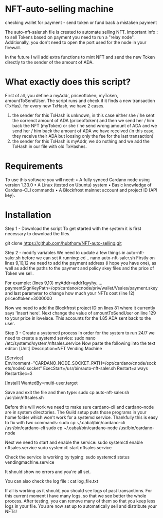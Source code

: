 # NFT-auto-selling machine
checking wallet for payment - send token or fund back a mistaken payment

The auto-nft-saler.sh file is created to automate selling NFT.
Important Info : to sell Tokens based on payment you need to run a "relay node". Additionally, you don't need to open the port used for the node in your firewall.

In the future I will add extra functions to mint NFT and send the new Token directly to the sender of the amount of ADA.

# What exactly does this script?
First of all, you define a myAddr, priceoftoken, myToken, amountToSendUser.
The script runs and check if it finds a new transaction (TxHas). 
for every new TxHash, we have 2 cases. 
1. the sender for this TxHash is unknown, in this case either she / he sent the correnct amount of ADA (priceoftoken) and then we send her / him back the NFT (myToken) or she / he send wrong amount of ADA and we send her / him back the amount of ADA we have received (in this case, they receive their ADA but loosing only the fee for the last transaction)
2. the sender for this TxHash is myAddr, we do nothing and we add the TxHash in our file with old TxHashes.

# Requirements
To use this software you will need:
•	A fully synced Cardano node using version 1.33.0
•	A Linux (tested on Ubuntu) system
•	Basic knowledge of Cardano-CLI commands 
•	A Blockfrost mainnet account and project ID (API key).

# Installation
Step 1 - Download the script
To get started with the system it is first necessary to download the files.

git clone https://github.com/hubthom/NFT-auto-selling.git


Step 2 - modify variables
We need to update a few things in auto-nft-saler.sh before we can set it running:
cd ..
nano auto-nft-saler.sh
Firstly on lines 9,10,12 we need to add the payment address (i hope you have one), as well as add the paths to the payment and policy skey files and the price of Token we sell.

For example: (lines 9,10)
myAddr=addr1qyyhy.....
paymentSignKeyPath=/opt/cardano/cnode/priv/wallet/Vsales/payment.skey
and last parameter to change how much your NFTs cost (line 12)
priceoftoken=3000000

Now we need to add the Blockfrost project ID on lines 81 where it currently says 'Insert here'.
Next change the value of amountToSendUser on line 129 to your price in lovelace. This accounts for the 1.85 ADA sent back to the user.

Step 3 - Create a systemctl process
In order for the system to run 24/7 we need to create a systemd service:
sudo nano /etc/systemd/system/nftsales.service
Now paste the following into the text editor:
[Unit]
Description=NFT Vending Machine

[Service]
Environment="CARDANO_NODE_SOCKET_PATH=/opt/cardano/cnode/sockets/node0.socket"
ExecStart=/usr/bin/auto-nft-saler.sh
Restart=always
RestartSec=3

[Install]
WantedBy=multi-user.target

Save and exit the file and then type:
sudo cp auto-nft-saler.sh /usr/bin/nftsales.sh


Before this will work we need to make sure cardano-cli and cardano-node are in system directories. The Guild setup puts those programs in your home folder which won't work for a systemd service.
Thankfully this is easy to fix with two commands:
sudo cp ~/.cabal/bin/cardano-cli /usr/bin/cardano-cli
sudo cp ~/.cabal/bin/cardano-node /usr/bin/cardano-node


Next we need to start and enable the service:
sudo systemctl enable nftsales.service
sudo systemctl start nftsales.service


Check the service is working by typing:
sudo systemctl status vendingmachine.service

It should show no errors and you're all set.

You can also check the log file :
cat log_file.txt

If all is working as it should, you should see logs of past transactions. For this current moment i have many logs, so that we see better the whole process.
After testing, you can remove many of them so that you keep less logs in your file.
You are now set up to automatically sell and distribute your NFTs!
